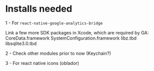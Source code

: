 # Installs needed

1 - For `react-native-google-analytics-bridge`

Link a few more SDK packages in Xcode, which are required by GA:
CoreData.framework
SystemConfiguration.framework
libz.tbd
libsqlite3.0.tbd

2 - Check other modules prior to now (Keychain?)

3 - For react native icons (oblador)